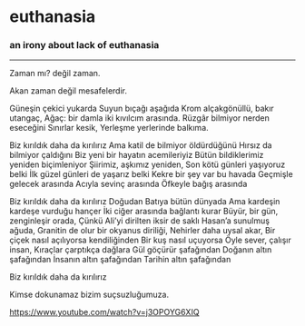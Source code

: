 # euthanasia
### an irony about lack of euthanasia
__________________________________________

Zaman mı? değil zaman.

Akan zaman değil mesafelerdir.

Güneşin çekici yukarda
Suyun bıçağı aşağıda
Krom alçakgönüllü, bakır utangaç,
Ağaç: bir damla iki kıvılcım arasında.
Rüzgâr bilmiyor nerden eseceğini
Sınırlar kesik,
Yerleşme yerlerinde balkıma.

Biz kırıldık daha da kırılırız
Ama katil de bilmiyor öldürdüğünü
Hırsız da bilmiyor çaldığını
Biz yeni bir hayatın acemileriyiz
Bütün bildiklerimiz yeniden biçimleniyor
Şiirimiz, aşkımız yeniden,
Son kötü günleri yaşıyoruz belki
İlk güzel günleri de yaşarız belki
Kekre bir şey var bu havada
Geçmişle gelecek arasında
Acıyla sevinç arasında
Öfkeyle bağış arasında

Biz kırıldık daha da kırılırız
Doğudan Batıya bütün dünyada
Ama kardeşin kardeşe vurduğu hançer
İki ciğer arasında bağlantı kurar
Büyür, bir gün, zenginleşir orada,
Çünkü Ali’yi dirilten iksir de saklı
Hasan’a sunulmuş ağuda,
Granitin de olur bir okyanus diriliği,
Nehirler daha uysal akar,
Bir çiçek nasıl açılıyorsa kendiliğinden
Bir kuş nasıl uçuyorsa
Öyle sever, çalışır insan,
Kıraçlar çarptıkça dağlara
Gül göçürür şafağından
Doğanın altın şafağından
İnsanın altın şafağından
Tarihin altın şafağından

Biz kırıldık daha da kırılırız

Kimse dokunamaz bizim suçsuzluğumuza.


https://www.youtube.com/watch?v=j3OPOYG6XIQ
